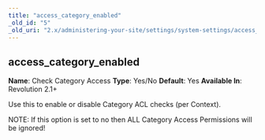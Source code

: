 ```yaml
---
title: "access_category_enabled"
_old_id: "5"
_old_uri: "2.x/administering-your-site/settings/system-settings/access_category_enabled"
---
```


## access\_category\_enabled

**Name**: Check Category Access 
**Type**: Yes/No 
**Default**: Yes 
**Available In**: Revolution 2.1+

Use this to enable or disable Category ACL checks (per Context).

NOTE: If this option is set to no then ALL Category Access Permissions will be ignored!